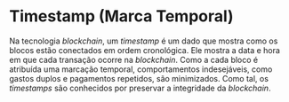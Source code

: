 # Timestamp (Marca Temporal)

Na tecnologia _blockchain_, um _timestamp_ é um dado que mostra como os blocos estão conectados em ordem cronológica. Ele mostra a data e hora em que cada transação ocorre na _blockchain_. Como a cada bloco é atribuída uma marcação temporal, comportamentos indesejáveis, como gastos duplos e pagamentos repetidos, são minimizados. Como tal, os _timestamps_ são conhecidos por preservar a integridade da _blockchain_.
